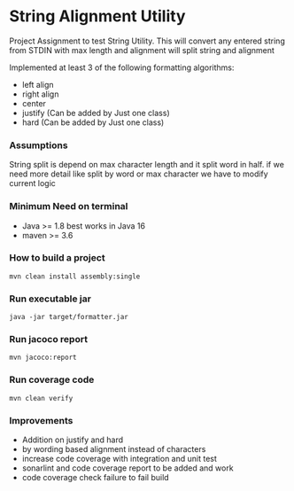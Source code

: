 # String Alignment Utility
Project Assignment to test String Utility. This will convert any entered string from STDIN with max length and alignment will split string and alignment

Implemented at least 3 of the following formatting algorithms:

- left align
- right align
- center
- justify (Can be added by Just one class)
- hard (Can be added by Just one class)


### Assumptions
String split is depend on max character length and it split word in half. if we need more detail like split by word or max character we have to modify current logic


### Minimum Need on terminal
- Java >= 1.8 best works in Java 16
- maven >= 3.6

### How to build a project

```shell
mvn clean install assembly:single
```

### Run executable jar
```shell
java -jar target/formatter.jar
```

### Run jacoco report
```shell
mvn jacoco:report
```

### Run coverage code
```shell
mvn clean verify
```

### Improvements
- Addition on justify and hard
- by wording based alignment instead of characters
- increase code coverage with integration and unit test
- sonarlint and code coverage report to be added and work
- code coverage check failure to fail build
